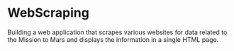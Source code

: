 # WebScraping
Building a web application that scrapes various websites for data related to the Mission to Mars and displays the information in a single HTML page.

